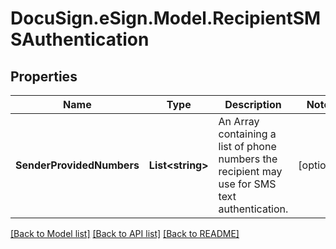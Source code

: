 # DocuSign.eSign.Model.RecipientSMSAuthentication
## Properties

Name | Type | Description | Notes
------------ | ------------- | ------------- | -------------
**SenderProvidedNumbers** | **List&lt;string&gt;** | An Array containing a list of phone numbers the recipient may use for SMS text authentication.  | [optional] 

[[Back to Model list]](../README.md#documentation-for-models) [[Back to API list]](../README.md#documentation-for-api-endpoints) [[Back to README]](../README.md)

